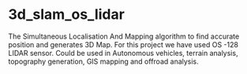 # 3d_slam_os_lidar
The Simultaneous Localisation And Mapping algorithm to find accurate position and generates 3D Map. For this project we have used OS -128 LIDAR sensor. Could be used in Autonomous vehicles, terrain analysis, topography generation, GIS mapping and offroad analysis.
